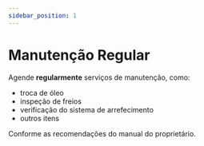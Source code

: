 ```yaml
---
sidebar_position: 1
---
```


# Manutenção Regular

Agende **regularmente** serviços de manutenção, como:

- troca de óleo
- inspeção de freios
- verificação do sistema de arrefecimento
- outros itens 

Conforme as recomendações do manual do proprietário.